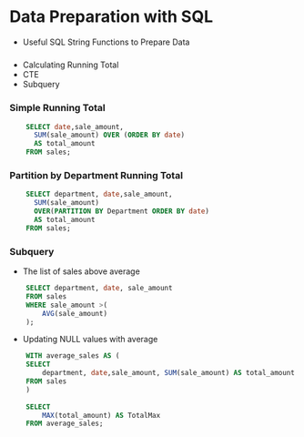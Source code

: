 # Data Preparation with SQL
- Useful SQL String Functions to Prepare Data
##### 
- Calculating Running Total
- CTE
- Subquery
### Simple Running Total 
```sql
	SELECT date,sale_amount,
	  SUM(sale_amount) OVER (ORDER BY date)
	  AS total_amount
	FROM sales;
```

### Partition by Department Running Total 
```sql
	SELECT department, date,sale_amount,
	  SUM(sale_amount) 
	  OVER(PARTITION BY Department ORDER BY date)
	  AS total_amount
	FROM sales;
```
### Subquery
- The list of sales above average 
```sql
	SELECT department, date, sale_amount
	FROM sales
	WHERE sale_amount >(
		AVG(sale_amount)
	);
```

- Updating NULL values with average 
```sql
	WITH average_sales AS (
	SELECT
		department, date,sale_amount, SUM(sale_amount) AS total_amount
	FROM sales
	)
	 
	SELECT
		MAX(total_amount) AS TotalMax
	FROM average_sales;
```
